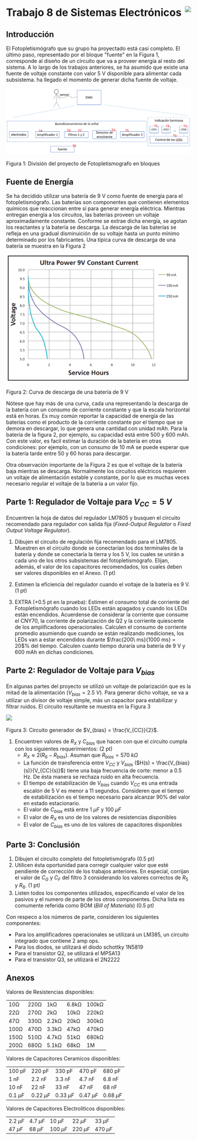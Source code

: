# <img src="https://julianodb.github.io/SISTEMAS_ELECTRONICOS_PARA_INGENIERIA_BIOMEDICA/img/logo_fing.png?raw=true" align="right" height="45"> Trabajo 8 de Sistemas Electrónicos

## Introducción

El Fotopletismógrafo que su grupo ha proyectado está casi completo. El último paso, representado por el bloque "fuente" en la Figura 1, corresponde al diseño de un circuito que va a proveer energía al resto del sistema. A lo largo de los trabajos anteriores, se ha asumido que existe una fuente de voltaje constante con valor 5 V disponible para alimentar cada subsistema. ha llegado el momento de generar dicha fuente de voltaje.

![TX_bloques](../img/TX_bloques.png)

Figura 1: División del proyecto de Fotopletismografo en bloques

## Fuente de Energía

Se ha decidido utilizar una batería de 9 V como fuente de energía para el fotopletismógrafo. Las baterías son componentes que contienen elementos químicos que reaccionan entre sí para generar energía eléctrica. Mientras entregan energía a los circuitos, las baterías proveen un voltaje aproximadamente constante. Conforme se extrae dicha energía, se agotan los reactantes y la batería se descarga. La descarga de las baterías se refleja en una gradual disminuición de su voltaje hasta un punto mínimo determinado por los fabricantes. Una típica curva de descarga de una batería se muestra en la Figura 2

![T8_battery](../img/T8_battery.png)

Figura 2: Curva de descarga de una batería de 9 V

Nótese que hay más de una curva, cada una representando la descarga de la batería con un consumo de corriente constante y que la escala horizontal está en horas. Es muy común reportar la capacidad de energía de las baterías como el producto de la corriente constante por el tiempo que se demora en descargar, lo que genera una cantidad con unidad mAh. Para la batería de la figura 2, por ejemplo, su capacidad está entre 500 y 600 mAh. Con este valor, es facil estimar la duración de la batería en otras condiciones: por ejemplo, con un consumo de 10 mA se puede esperar que la batería tarde entre 50 y 60 horas para descargar.

Otra observación importante de la Figura 2 es que el voltaje de la batería baja mientras se descarga. Normalmente los circuitos eléctricos requieren un voltaje de alimentación estable y constante, por lo que es muchas veces necesario regular el voltaje de la batería a un valor fijo.

## Parte 1: Regulador de Voltaje para $V_{CC} = 5\ V$

Encuentren la hoja de datos del regulador LM7805 y busquen el circuito recomendado para regulador con salida fija (*Fixed-Output Regulator* o *Fixed Output Voltage Regulator*). 

1. Dibujen el circuito de regulación fija recomendado para el LM7805. Muestren en el circuito donde se conectarían los dos terminales de la batería y donde se conectaría la tierra y los 5 V, los cuales se unirán a cada uno de los otros subsistemas del fotopletismógrafo. Elijan, además, el valor de los capacitores recomendados, los cuales deben ser valores disponibles en el Anexo. (1 pt)

2. Estimen la eficiencia del regulador cuando el voltaje de la batería es 9 V. (1 pt)

3. EXTRA (+0.5 pt en la prueba): Estimen el consumo total de corriente del Fotopletismógrafo cuando los LEDs están apagados y cuando los LEDs están encendidos. Acuerdense de considerar la corriente que consume el CNY70, la corriente de polarización de Q2 y la corriente quiescente de los amplificadores operacionales. Calculen el consumo de corriente promedio asumiendo que cuando se están realizando mediciones, los LEDs van a estar encendidos durante $\frac{200\ ms}{1000 ms} = 20$% del tiempo. Calculen cuanto tiempo duraría una batería de 9 V y 600 mAh en dichas condiciones.

## Parte 2: Regulador de Voltaje para $V_{bias}$

En algunas partes del proyecto se utilizó un voltaje de polarización que es la mitad de la alimentación ($V_{bias} = 2.5\ V$). Para generar dicho voltaje, se va a utilizar un divisor de voltaje simple, más un capacitor para estabilizar y filtrar ruidos. El circuito resultante se muestra en la Figura 3

<img src="https://julianodb.github.io/electronic_circuits_diagrams/half_voltage_divider.png" width="200">

Figura 3: Circuito generador de $V_{bias} = \frac{V_{CC}}{2}$.

1. Encuentren valores de $R_X$ y $C_{bias}$ que hacen con que el circuito cumpla con los siguientes requerimientos: (2 pt)
    * $R_X \approx 2(R_6 - R_{bias})$. Asuman que $R_{bias} = 570\ k\Omega$
    * La función de transferencia entre $V_{CC}$ y $V_{bias}$ ($H(s) = \frac{V_{bias}(s)}{V_{CC}(s)}$) tiene una baja frecuencia de corte: menor a 0.5 Hz. De ésta manera se rechaza ruido en alta frecuencia. 
    * El tiempo de estabilización de $V_{bias}$ cuando $V_{CC}$ es una entrada escalón de 5 V es menor a 11 segundos. Consideren que el tiempo de estabilización es el tiempo necesario para alcanzar 90% del valor en estado estacionario.
    * El valor de $C_{bias}$ está entre $1\ \mu F$ y $100\ \mu F$
    * El valor de $R_X$ es uno de los valores de resistencias disponibles
    * El valor de $C_{bias}$ es uno de los valores de capacitores disponibles

## Parte 3: Conclusión

1. Dibujen el circuito completo del fotopletismógrafo (0.5 pt)
3. Utilicen ésta oportunidad para corregir cualquier valor que esté pendiente de corrección de los trabajos anteriores. En especial, corrijan el valor de $C_G$ y $C_F$ del filtro 3 considerando los valores correctos de $R_5$ y $R_6$. (1 pt)
2. Listen todos los componentes utilizados, especificando el valor de los pasivos y el numero de parte de los otros componentes. Dicha lista es comumente referida como BOM (*Bill of Materials*) (0.5 pt)

Con respeco a los números de parte, consideren los siguientes componentes:
- Para los amplificadores operacionales se utilizará un LM385, un circuito integrado que contiene 2 amp ops.
- Para los diodos, se utilizará el diodo schottky 1N5819
- Para el transistor Q2, se utilizará el MPSA13
- Para el transistor Q3, se utilizará el 2N2222

## Anexos

Valores de Resistencias disponibles:

|   |  |        |       |  |
|------|------|-----------|------------|-------|
| 10Ω  | 220Ω | 1kΩ       | 6.8kΩ      | 100kΩ |
| 22Ω  | 270Ω | 2kΩ       | 10kΩ       | 220kΩ |
| 47Ω  | 330Ω | 2.2kΩ     | 20kΩ       | 300kΩ |
| 100Ω | 470Ω | 3.3kΩ     | 47kΩ       | 470kΩ |
| 150Ω | 510Ω | 4.7kΩ     | 51kΩ       | 680kΩ |
| 200Ω | 680Ω | 5.1kΩ     | 68kΩ       | 1M    |

Valores de Capacitores Ceramicos disponibles:

|   |  |        |       |  |
|------|------|-----------|------------|-------|
| 100 pF  | 220 pF | 330 pF | 470 pF | 680 pF |
| 1 nF  | 2.2 nF | 3.3 nF | 4.7 nF | 6.8 nF |
| 10 nF  | 22 nF | 33 nF | 47 nF | 68 nF |
| $0.1\ \mu F$  | $0.22\ \mu F$ | $0.33\ \mu F$| $0.47\ \mu F$ | $0.68\ \mu F$ |

Valores de Capacitores Electrolíticos disponibles:

|   |  |        |       |  |
|------|------|-----------|------------|-------|
| $2.2\ \mu F$  | $4.7\ \mu F$ | $10\ \mu F$  | $22\ \mu F$ | $33\ \mu F$ |
| $47\ \mu F$  | $68\ \mu F$ | $100\ \mu F$ | $220\ \mu F$ | $470\ \mu F$ |
